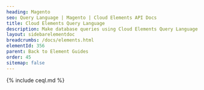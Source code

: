```yaml
---
heading: Magento
seo: Query Language | Magento | Cloud Elements API Docs
title: Cloud Elements Query Language
description: Make database queries using Cloud Elements Query Language.
layout: sidebarelementdoc
breadcrumbs: /docs/elements.html
elementId: 356
parent: Back to Element Guides
order: 45
sitemap: false
---
```


{% include ceql.md %}
